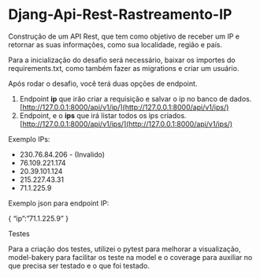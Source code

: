 # Djang-Api-Rest-Rastreamento-IP

Construção de um API Rest, que tem como objetivo de receber um IP e retornar as suas informações, como sua localidade, região e país.

Para a inicialização do desafio será necessário, baixar os importes do requirements.txt, como também fazer as migrations e criar um usuário.

Após rodar o desafio, você terá duas opções de endpoint.

1. Endpoint **ip** que irão criar a requisição e salvar o ip no banco de dados. [http://127.0.0.1:8000/api/v1/ip/](http://127.0.0.1:8000/api/v1/ips/)
1. Endpoint, e o **ips** que irá listar todos os ips criados. [http://127.0.0.1:8000/api/v1/ips/](http://127.0.0.1:8000/api/v1/ips/)

Exemplo IPs:

- 230.76.84.206 - (Invalido)
- 76.109.221.174
- 20.39.101.124
- 215.227.43.31
- 71.1.225.9

Exemplo json para endpoint IP:

{ “ip”:”71.1.225.9” }

Testes

Para a criação dos testes, utilizei o pytest para melhorar a visualização, model-bakery para facilitar os teste na model e o coverage para auxiliar no que precisa ser testado e o que foi testado.
